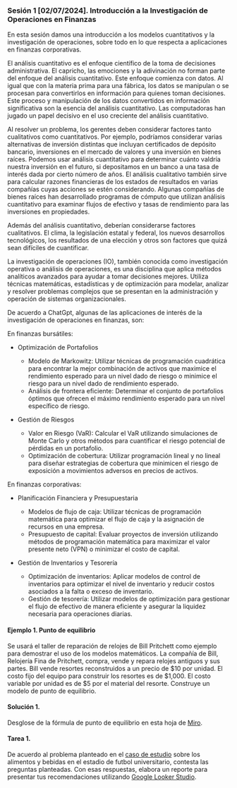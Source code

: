 ### Sesión 1 [02/07/2024]. Introducción a la Investigación de Operaciones en Finanzas

En esta sesión damos una introducción a los modelos cuantitativos y la investigación de operaciones, sobre todo en lo que respecta a aplicaciones en finanzas corporativas.

El análisis cuantitativo es el enfoque científico de la toma de decisiones administrativa. El capricho, las emociones y la adivinación no forman parte del enfoque del análisis cuantitativo. Este enfoque comienza con datos. Al igual que con la materia prima para una fábrica, los datos se manipulan o se procesan para convertirlos en información para quienes toman decisiones. Este proceso y manipulación de los datos convertidos en información significativa son la esencia del análisis cuantitativo. Las computadoras han jugado un papel decisivo en el uso creciente del análisis cuantitativo.		

Al resolver un problema, los gerentes deben considerar factores tanto cualitativos como cuantitativos. Por ejemplo, podríamos considerar varias alternativas de inversión distintas que incluyan certificados de depósito bancario, inversiones en el mercado de valores y una inversión en bienes raíces. Podemos usar análisis cuantitativo para determinar cuánto valdría nuestra inversión en el futuro, si depositamos en un banco a una tasa de interés dada por cierto número de años. El análisis cualitativo también sirve para calcular razones financieras de los estados de resultados en varias compañías cuyas acciones se estén considerando. Algunas compañías de bienes raíces han desarrollado programas de cómputo que utilizan análisis cuantitativo para examinar flujos de efectivo y tasas de rendimiento para las inversiones en propiedades.

Además del análisis cuantitativo, deberían considerarse factores cualitativos. El clima, la legislación estatal y federal, los nuevos desarrollos tecnológicos, los resultados de una elección y otros son factores que quizá sean difíciles de cuantificar. 

La investigación de operaciones (IO), también conocida como investigación operativa o análisis de operaciones, es una disciplina que aplica métodos analíticos avanzados para ayudar a tomar decisiones mejores. Utiliza técnicas matemáticas, estadísticas y de optimización para modelar, analizar y resolver problemas complejos que se presentan en la administración y operación de sistemas organizacionales.

De acuerdo a ChatGpt, algunas de las aplicaciones de interés de la investigación de operaciones en finanzas, son:

En finanzas bursátiles:

- Optimización de Portafolios
  - Modelo de Markowitz: Utilizar técnicas de programación cuadrática para encontrar la mejor combinación de activos que maximice el rendimiento esperado para un nivel dado de riesgo o minimice el riesgo para un nivel dado de rendimiento esperado.
  - Análisis de frontera eficiente: Determinar el conjunto de portafolios óptimos que ofrecen el máximo rendimiento esperado para un nivel específico de riesgo.
 
- Gestión de Riesgos
  - Valor en Riesgo (VaR): Calcular el VaR utilizando simulaciones de Monte Carlo y otros métodos para cuantificar el riesgo potencial de pérdidas en un portafolio.
  - Optimización de cobertura: Utilizar programación lineal y no lineal para diseñar estrategias de cobertura que minimicen el riesgo de exposición a movimientos adversos en precios de activos.

En finanzas corporativas:

- Planificación Financiera y Presupuestaria
  - Modelos de flujo de caja: Utilizar técnicas de programación matemática para optimizar el flujo de caja y la asignación de recursos en una empresa.
  - Presupuesto de capital: Evaluar proyectos de inversión utilizando métodos de programación matemática para maximizar el valor presente neto (VPN) o minimizar el costo de capital.

- Gestión de Inventarios y Tesorería
  - Optimización de inventarios: Aplicar modelos de control de inventarios para optimizar el nivel de inventario y reducir costos asociados a la falta o exceso de inventario.
  - Gestión de tesorería: Utilizar modelos de optimización para gestionar el flujo de efectivo de manera eficiente y asegurar la liquidez necesaria para operaciones diarias.

#### Ejemplo 1. Punto de equilibrio
Se usará el taller de reparación de relojes de Bill Pritchett como ejemplo para demostrar el uso de los modelos matemáticos. La compañía de Bill, Relojería Fina de Pritchett, compra, vende y repara relojes antiguos y sus partes. Bill vende resortes reconstruidos a un precio de $10 por unidad. El costo fijo del equipo para construir los resortes es de $1,000. El costo variable por unidad es de $5 por el material del resorte. Construye un modelo de punto de equilibrio.

#### Solución 1.
Desglose de la fórmula de punto de equilibrio en esta hoja de [Miro](https://miro.com/app/board/uXjVK2RSouM=/?share_link_id=255419322371).

#### Tarea 1. 
De acuerdo al problema planteado en el [caso de estudio](https://drive.google.com/file/d/1Eu70fLs6btTwRNv2CdLOAp0JvtlhQO4G/view?usp=sharing) sobre los alimentos y bebidas en el estadio de futbol universitario, contesta las preguntas planteadas. Con esas respuestas, elabora un reporte para presentar tus recomendaciones utilizando [Google Looker Studio](https://lookerstudio.google.com/).

